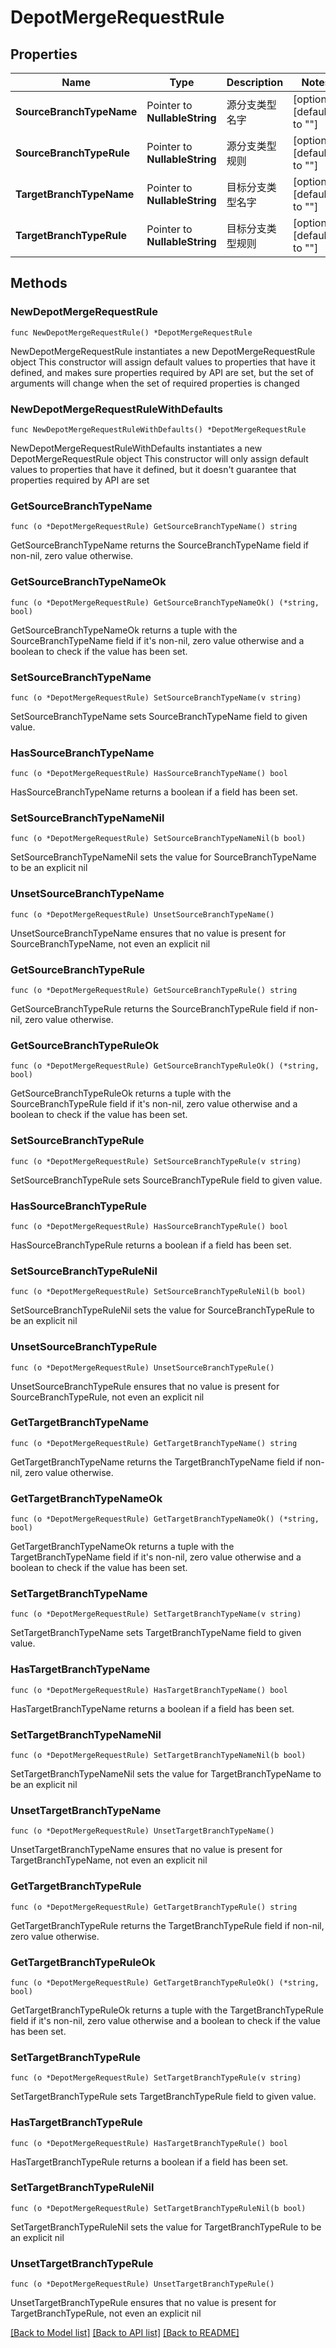 # DepotMergeRequestRule

## Properties

Name | Type | Description | Notes
------------ | ------------- | ------------- | -------------
**SourceBranchTypeName** | Pointer to **NullableString** | 源分支类型名字 | [optional] [default to ""]
**SourceBranchTypeRule** | Pointer to **NullableString** | 源分支类型规则 | [optional] [default to ""]
**TargetBranchTypeName** | Pointer to **NullableString** | 目标分支类型名字 | [optional] [default to ""]
**TargetBranchTypeRule** | Pointer to **NullableString** | 目标分支类型规则 | [optional] [default to ""]

## Methods

### NewDepotMergeRequestRule

`func NewDepotMergeRequestRule() *DepotMergeRequestRule`

NewDepotMergeRequestRule instantiates a new DepotMergeRequestRule object
This constructor will assign default values to properties that have it defined,
and makes sure properties required by API are set, but the set of arguments
will change when the set of required properties is changed

### NewDepotMergeRequestRuleWithDefaults

`func NewDepotMergeRequestRuleWithDefaults() *DepotMergeRequestRule`

NewDepotMergeRequestRuleWithDefaults instantiates a new DepotMergeRequestRule object
This constructor will only assign default values to properties that have it defined,
but it doesn't guarantee that properties required by API are set

### GetSourceBranchTypeName

`func (o *DepotMergeRequestRule) GetSourceBranchTypeName() string`

GetSourceBranchTypeName returns the SourceBranchTypeName field if non-nil, zero value otherwise.

### GetSourceBranchTypeNameOk

`func (o *DepotMergeRequestRule) GetSourceBranchTypeNameOk() (*string, bool)`

GetSourceBranchTypeNameOk returns a tuple with the SourceBranchTypeName field if it's non-nil, zero value otherwise
and a boolean to check if the value has been set.

### SetSourceBranchTypeName

`func (o *DepotMergeRequestRule) SetSourceBranchTypeName(v string)`

SetSourceBranchTypeName sets SourceBranchTypeName field to given value.

### HasSourceBranchTypeName

`func (o *DepotMergeRequestRule) HasSourceBranchTypeName() bool`

HasSourceBranchTypeName returns a boolean if a field has been set.

### SetSourceBranchTypeNameNil

`func (o *DepotMergeRequestRule) SetSourceBranchTypeNameNil(b bool)`

 SetSourceBranchTypeNameNil sets the value for SourceBranchTypeName to be an explicit nil

### UnsetSourceBranchTypeName
`func (o *DepotMergeRequestRule) UnsetSourceBranchTypeName()`

UnsetSourceBranchTypeName ensures that no value is present for SourceBranchTypeName, not even an explicit nil
### GetSourceBranchTypeRule

`func (o *DepotMergeRequestRule) GetSourceBranchTypeRule() string`

GetSourceBranchTypeRule returns the SourceBranchTypeRule field if non-nil, zero value otherwise.

### GetSourceBranchTypeRuleOk

`func (o *DepotMergeRequestRule) GetSourceBranchTypeRuleOk() (*string, bool)`

GetSourceBranchTypeRuleOk returns a tuple with the SourceBranchTypeRule field if it's non-nil, zero value otherwise
and a boolean to check if the value has been set.

### SetSourceBranchTypeRule

`func (o *DepotMergeRequestRule) SetSourceBranchTypeRule(v string)`

SetSourceBranchTypeRule sets SourceBranchTypeRule field to given value.

### HasSourceBranchTypeRule

`func (o *DepotMergeRequestRule) HasSourceBranchTypeRule() bool`

HasSourceBranchTypeRule returns a boolean if a field has been set.

### SetSourceBranchTypeRuleNil

`func (o *DepotMergeRequestRule) SetSourceBranchTypeRuleNil(b bool)`

 SetSourceBranchTypeRuleNil sets the value for SourceBranchTypeRule to be an explicit nil

### UnsetSourceBranchTypeRule
`func (o *DepotMergeRequestRule) UnsetSourceBranchTypeRule()`

UnsetSourceBranchTypeRule ensures that no value is present for SourceBranchTypeRule, not even an explicit nil
### GetTargetBranchTypeName

`func (o *DepotMergeRequestRule) GetTargetBranchTypeName() string`

GetTargetBranchTypeName returns the TargetBranchTypeName field if non-nil, zero value otherwise.

### GetTargetBranchTypeNameOk

`func (o *DepotMergeRequestRule) GetTargetBranchTypeNameOk() (*string, bool)`

GetTargetBranchTypeNameOk returns a tuple with the TargetBranchTypeName field if it's non-nil, zero value otherwise
and a boolean to check if the value has been set.

### SetTargetBranchTypeName

`func (o *DepotMergeRequestRule) SetTargetBranchTypeName(v string)`

SetTargetBranchTypeName sets TargetBranchTypeName field to given value.

### HasTargetBranchTypeName

`func (o *DepotMergeRequestRule) HasTargetBranchTypeName() bool`

HasTargetBranchTypeName returns a boolean if a field has been set.

### SetTargetBranchTypeNameNil

`func (o *DepotMergeRequestRule) SetTargetBranchTypeNameNil(b bool)`

 SetTargetBranchTypeNameNil sets the value for TargetBranchTypeName to be an explicit nil

### UnsetTargetBranchTypeName
`func (o *DepotMergeRequestRule) UnsetTargetBranchTypeName()`

UnsetTargetBranchTypeName ensures that no value is present for TargetBranchTypeName, not even an explicit nil
### GetTargetBranchTypeRule

`func (o *DepotMergeRequestRule) GetTargetBranchTypeRule() string`

GetTargetBranchTypeRule returns the TargetBranchTypeRule field if non-nil, zero value otherwise.

### GetTargetBranchTypeRuleOk

`func (o *DepotMergeRequestRule) GetTargetBranchTypeRuleOk() (*string, bool)`

GetTargetBranchTypeRuleOk returns a tuple with the TargetBranchTypeRule field if it's non-nil, zero value otherwise
and a boolean to check if the value has been set.

### SetTargetBranchTypeRule

`func (o *DepotMergeRequestRule) SetTargetBranchTypeRule(v string)`

SetTargetBranchTypeRule sets TargetBranchTypeRule field to given value.

### HasTargetBranchTypeRule

`func (o *DepotMergeRequestRule) HasTargetBranchTypeRule() bool`

HasTargetBranchTypeRule returns a boolean if a field has been set.

### SetTargetBranchTypeRuleNil

`func (o *DepotMergeRequestRule) SetTargetBranchTypeRuleNil(b bool)`

 SetTargetBranchTypeRuleNil sets the value for TargetBranchTypeRule to be an explicit nil

### UnsetTargetBranchTypeRule
`func (o *DepotMergeRequestRule) UnsetTargetBranchTypeRule()`

UnsetTargetBranchTypeRule ensures that no value is present for TargetBranchTypeRule, not even an explicit nil

[[Back to Model list]](../README.md#documentation-for-models) [[Back to API list]](../README.md#documentation-for-api-endpoints) [[Back to README]](../README.md)


